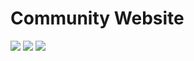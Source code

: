 # Community Website

![](https://cdn.discordapp.com/attachments/979129209664471140/1052585028514762762/sf.cr.raynaud.com_admin_1.png)
![](https://media.discordapp.net/attachments/979129209664471140/1052585027692679198/sf.cr.raynaud.com_register_1.png)
![](https://media.discordapp.net/attachments/979129209664471140/1052585028116295751/sf.cr.raynaud.com_articles_1.png)
